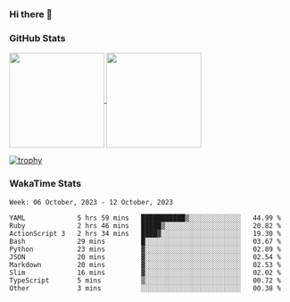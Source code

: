 ### Hi there 👋

### GitHub Stats

<a href="https://github.com/anuraghazra/github-readme-stats">
  <img align="center" height="170px" src="https://github-readme-stats.vercel.app/api/top-langs/?username=tksfjt1024&layout=compact&count_private=true&show_icons=true&show_icons=true&theme=graywhite" />
</a>
<a href="https://github.com/anuraghazra/github-readme-stats">
  <img align="center" height="170px" src="https://github-readme-stats.vercel.app/api?username=tksfjt1024&count_private=true&show_icons=true&show_icons=true&theme=graywhite" />
</a>

[![trophy](https://github-profile-trophy.vercel.app/?username=tksfjt1024)](https://github.com/ryo-ma/github-profile-trophy)

### WakaTime Stats

<!--START_SECTION:waka-->
```text
Week: 06 October, 2023 - 12 October, 2023

YAML             5 hrs 59 mins   ███████████▒░░░░░░░░░░░░░   44.99 % 
Ruby             2 hrs 46 mins   █████▒░░░░░░░░░░░░░░░░░░░   20.82 % 
ActionScript 3   2 hrs 34 mins   ████▓░░░░░░░░░░░░░░░░░░░░   19.30 % 
Bash             29 mins         █░░░░░░░░░░░░░░░░░░░░░░░░   03.67 % 
Python           23 mins         ▓░░░░░░░░░░░░░░░░░░░░░░░░   02.89 % 
JSON             20 mins         ▓░░░░░░░░░░░░░░░░░░░░░░░░   02.54 % 
Markdown         20 mins         ▓░░░░░░░░░░░░░░░░░░░░░░░░   02.53 % 
Slim             16 mins         ▓░░░░░░░░░░░░░░░░░░░░░░░░   02.02 % 
TypeScript       5 mins          ▒░░░░░░░░░░░░░░░░░░░░░░░░   00.72 % 
Other            3 mins          ░░░░░░░░░░░░░░░░░░░░░░░░░   00.38 % 
```
<!--END_SECTION:waka-->
